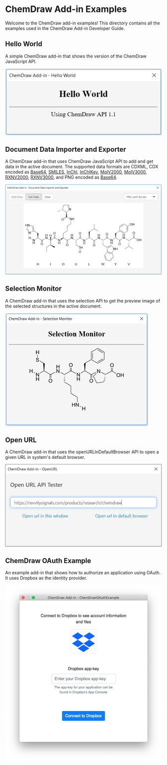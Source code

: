 # ChemDraw Add-in Examples

Welcome to the ChemDraw add-in examples! This directory contains all the examples used in the ChemDraw Add-in Developer Guide.

## Hello World

A simple ChemDraw add-in that shows the version of the ChemDraw JavaScript API.

![Hello World](./Images/hello-world.png)

## Document Data Importer and Exporter

A ChemDraw add-in that uses ChemDraw JavaScript API to add and get data in the active document. The supported data formats are CDXML, CDX encoded as [Base64](https://en.wikipedia.org/wiki/Base64), [SMILES](http://www.daylight.com/dayhtml/doc/theory/theory.smiles.html), [InChI](https://iupac.org/who-we-are/divisions/division-details/inchi/), [InChIKey](https://iupac.org/who-we-are/divisions/division-details/inchi/), [MolV2000](http://accelrys.com/products/collaborative-science/biovia-draw/ctfile-no-fee.html), [MolV3000](http://accelrys.com/products/collaborative-science/biovia-draw/ctfile-no-fee.html), [RXNV2000](http://accelrys.com/products/collaborative-science/biovia-draw/ctfile-no-fee.html), [RXNV3000](http://accelrys.com/products/collaborative-science/biovia-draw/ctfile-no-fee.html), and PNG encoded as [Base64](https://en.wikipedia.org/wiki/Base64).

![Document Data Importer and Exporter](./Images/document-data-importer-and-exporter.png)

## Selection Monitor

A ChemDraw add-in that uses the selection API to get the preview image of the selected structures in the active document.

![Selection Monitor](./Images/selection-monitor.png)

## Open URL

A ChemDraw add-in that uses the openURLInDefaultBrowser API to open a given URL in system's default browser.

![Open URL](./Images/open-url.png)

## ChemDraw OAuth Example

An example add-in that shows how to authorize an application using OAuth. It uses Dropbox as the identity provider.

![ChemDraw OAuth Example](./Images/oauth-example.png)
